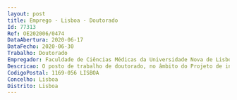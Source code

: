 ```yaml
--- 
layout: post
title: Emprego - Lisboa - Doutorado
Id: 77313
Ref: OE202006/0474
DataAbertura: 2020-06-17
DataFecho: 2020-06-30
Trabalho: Doutorado
Empregador: Faculdade de Ciências Médicas da Universidade Nova de Lisboa - NOVA Medical School
Descricao: O posto de trabalho de doutorado, no âmbito do Projeto de investigação PTDC BIA  CEL 29765 2017, com uma duração máxima até 30 de setembro de 2021, tem em vista o desempenhodas seguintes funções a) Investigar a via de internalização seguida por “melanocores” em queratinócitos b) Caracterizar o processamento de “melanocores” por queratinócitos c) Determinar o mecanismo da polarização de grânulos de melanina nos queratinócitos.
CodigoPostal: 1169-056 LISBOA
Concelho: Lisboa
Distrito: Lisboa
--- 
```

